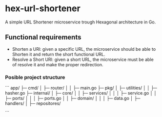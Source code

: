 # hex-url-shortener

A simple URL Shortener microservice trough Hexagonal architecture in Go.

## Functional requirements

- Shorten a URl: given a specific URL, the microservice should be able to Shorten it and return the short functional URL.
- Resolve a Short URl: given a short URL, the microservice must be able of resolve it and make the proper redirection.

### Posible project structure

´´´
app/
├─ cmd/
│  ├─ router/
│  │  ├─ main.go
├─ pkg/
│  ├─ utilities/
│  │  ├─ hasher.go
├─ internal/
│  ├─ core/
│  │  ├─ services/
│  │  │  ├─ service.go
│  │  ├─ ports/
│  │  │  ├─ ports.go
│  │  ├─ domain/
│  │  │  ├─ data.go
│  ├─ handlers/
│  ├─ repositores/

´´´
